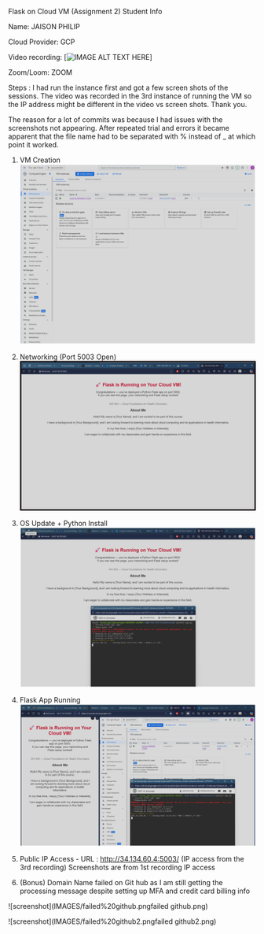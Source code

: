 Flask on Cloud VM (Assignment 2)
Student Info

Name: JAISON PHILIP

Cloud Provider: GCP

Video recording: 
[![IMAGE ALT TEXT HERE](https://youtu.be/Xumffoh9_4s/Xumffoh9_4sE/0.jpg)]
  
Zoom/Loom: ZOOM 

Steps : I had run the instance first and got a few screen shots of the sessions.
The video was recorded in the 3rd instance of running the VM so the IP address might be different in the video vs screen shots. Thank you.

The reason for a lot of commits was because I had issues with the screenshots not appearing. After repeated trial and errors it became apparent that the file name had to be separated with % instead of _ at which point it worked.


1. VM Creation
![Screenshot](IMAGES/GCP%20VM%20setup.png)

2. Networking (Port 5003 Open)
![Assignment](IMAGES/flask%20running%20after%20GCP%20setup.png)

3. OS Update + Python Install
![Assignment](IMAGES/IP%20Flask%20running.png)

4. Flask App Running
![pic](IMAGES/all%203%20GCP.png)

5. Public IP Access - URL : http://34.134.60.4:5003/ (IP access from the 3rd recording)
Screenshots are from 1st recording IP access

6. (Bonus) Domain Name 
failed on Git hub as I am still getting the processing message despite setting up MFA and credit card billing info

![screenshot](IMAGES/failed%20github.pngfailed github.png)

![screenshot](IMAGES/failed%20github2.pngfailed github2.png)

